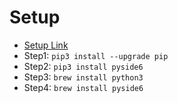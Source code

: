 # Setup
- [Setup Link](https://www.youtube.com/watch?v=868jjGUJOb8&t=7s)
- Step1: `pip3 install --upgrade pip`
- Step2: `pip3 install pyside6`
- Step3: `brew install python3`
- Step4: `brew install pyside6`